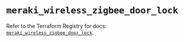 # `meraki_wireless_zigbee_door_lock`

Refer to the Terraform Registry for docs: [`meraki_wireless_zigbee_door_lock`](https://registry.terraform.io/providers/ciscodevnet/meraki/1.7.1/docs/resources/wireless_zigbee_door_lock).
